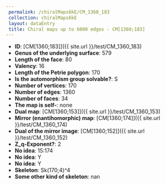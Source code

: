 ```yaml
--- 
 permalink: /chiralMaps6kE/CM_1360_183 
 collection: chiralMaps6kE
 layout: dataEntry
 title: Chiral maps up to 6000 edges - CM[1360;183]
---
```


- **ID**: [CM[1360;183]]({{ site.url }}/test/CM_1360_183)
- **Genus of the underlying surface**: 579
- **Length of the face**: 80
- **Valency**: 16
- **Length of the Petrie polygon**: 170
- **Is the automorphism group solvable?**: S
- **Number of vertices**: 170
- **Number of edges**: 1360
- **Number of faces**: 34
- **The map is self-**: none
- **Dual map**: [CM[1360;153]]({{ site.url }}/test/CM_1360_153)
- **Mirror (enantihomorphic) map**: [CM[1360;174]]({{ site.url }}/test/CM_1360_174)
- **Dual of the mirror image**: [CM[1360;152]]({{ site.url }}/test/CM_1360_152)
- **Z_q-Exponent?**: 2
- **No idea**:  15:174
- **No idea**: Y
- **No idea**: Y
- **Skeleton**: Sk(170;4)^4
- **Some other kind of skeleton**: nan
